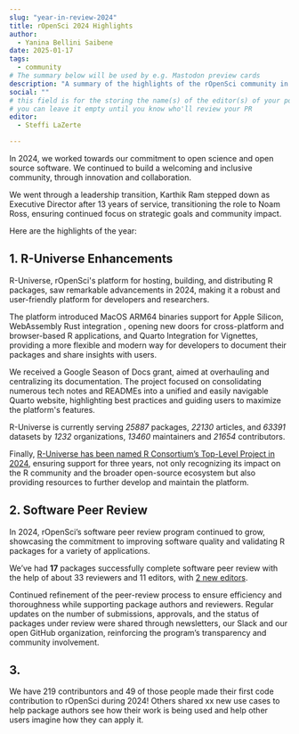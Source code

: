 ```yaml
---
slug: "year-in-review-2024"
title: rOpenSci 2024 Highlights
author:
  - Yanina Bellini Saibene
date: 2025-01-17
tags:
  - community
# The summary below will be used by e.g. Mastodon preview cards
description: "A summary of the highlights of the rOpenSci community in 2024."
social: ""
# this field is for the storing the name(s) of the editor(s) of your post
# you can leave it empty until you know who'll review your PR
editor:
  - Steffi LaZerte

---
```


In 2024, we worked towards our commitment to open science and open source software. 
We continued to build a welcoming and inclusive community, through innovation and collaboration. 

We went through a leadership transition, Karthik Ram stepped down as Executive Director after 13 years of service, transitioning the role to Noam Ross, ensuring continued focus on strategic goals and community impact.

Here are the highlights of the year:

## 1. R-Universe Enhancements

R-Universe, rOpenSci's platform for hosting, building, and distributing R packages, saw remarkable advancements in 2024, 
making it a robust and user-friendly platform for developers and researchers.

The platform introduced MacOS ARM64 binaries support for Apple Silicon, WebAssembly Rust integration , opening new doors for cross-platform and browser-based R applications,
and Quarto Integration for Vignettes, providing a more flexible and modern way for developers to document their packages and share insights with users.

We received a Google Season of Docs grant, aimed at overhauling and centralizing its documentation. 
The project focused on consolidating numerous tech notes and READMEs into a unified and easily navigable Quarto website, 
highlighting best practices and guiding users to maximize the platform's features.

R-Universe is currently serving _25887_ packages,
_22130_ articles, and 
_63391_ datasets by 
_1232_ organizations,
_13460_ maintainers and 
_21654_ contributors.

Finally, [R-Universe has been named R Consortium’s Top-Level Project in 2024](/blog/2024/12/03/r-universe-r-consortium-tlp/), ensuring support for three years,
not only recognizing its impact on the R community and the broader open-source ecosystem but 
also providing resources to further develop and maintain the platform.

## 2. Software Peer Review

In 2024, rOpenSci’s software peer review program continued to grow, 
showcasing the commitment to improving software quality and 
validating R packages for a variety of applications. 

We’ve had **17** packages successfully complete software peer review with the help of about 33 reviewers 
and 11 editors, with [2 new editors]().

Continued refinement of the peer-review process to ensure efficiency and thoroughness 
while supporting package authors and reviewers. Regular updates on the number of submissions, 
approvals, and the status of packages under review were shared through newsletters, our Slack and 
our open GitHub organization, reinforcing the program’s transparency and community involvement.


## 3.  
We have 219 contribuntors and 49 of those people made their first code contribution to rOpenSci during 2024! 
Others shared xx new use cases to help package authors see how their work is 
being used and help other users imagine how they can apply it.


